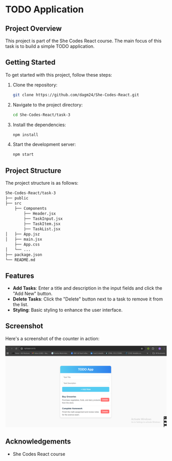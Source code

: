 # TODO Application

## Project Overview
This project is part of the She Codes React course. The main focus of this task is to build a simple TODO application.

## Getting Started

To get started with this project, follow these steps:

1. Clone the repository:
    ```bash
    git clone https://github.com/dagm24/She-Codes-React.git
    ```
2. Navigate to the project directory:
    ```bash
    cd She-Codes-React/task-3
    ```
3. Install the dependencies:
    ```bash
    npm install
    ```
4. Start the development server:
    ```bash
    npm start
    ```

## Project Structure

The project structure is as follows:

```
She-Codes-React/task-3
├── public
├── src
    ├── Components
        ├── Header.jsx
        ├── TaskInput.jsx
        ├── TaskItem.jsx
        ├── TaskList.jsx
│   ├── App.jsz
│   ├── main.jsx
    ├── App.css
│   └── ...
├── package.json
└── README.md
```

## Features

- **Add Tasks**: Enter a title and description in the input fields and click the "Add New" button.
- **Delete Tasks**: Click the "Delete" button next to a task to remove it from the list.
- **Styling**: Basic styling to enhance the user interface.

## Screenshot

Here's a screenshot of the counter in action:

![Calculator Screenshot](./src/assets/TODO%20app.png) 


## Acknowledgements

- She Codes React course
